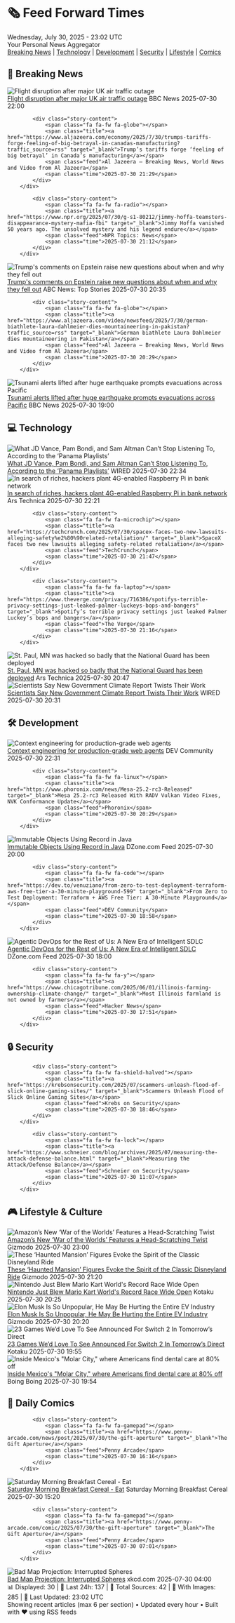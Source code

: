 <!-- Processing 54 RSS feeds at 2025-07-30 23:01:47 UTC -->
<!-- Processing: Penny Arcade -->
<!-- Processing: Poorly Drawn Lines -->
<!-- Processing: Garfield -->
<!-- Processing: Questionable Content -->
<!-- Processing: CNN Top Stories -->
<!-- Processing: NPR News -->
<!-- Processing: CBC News -->
<!-- Error processing https://rss.cbc.ca/lineup/topstories.xml: The read operation timed out -->
<!-- Processing: Reuters Top News -->
<!-- Processing: Associated Press Breaking -->
<!-- Processing: ABC News Breaking -->
<!-- Processing: Ars Technica -->
<!-- Processing: WIRED -->
<!-- Processing: Slashdot -->
<!-- Processing: Lobsters Python -->
<!-- Processing: Hacker News -->
<!-- Processing: Dev.to -->
<!-- Processing: StackOverflow Blog -->
<!-- Processing: Phoronix Linux News -->
<!-- Processing: It's FOSS -->
<!-- Processing: Ubuntu Blog -->
<!-- Processing: GitHub Blog -->
<!-- Processing: DZone -->
<!-- Processing: Martin Fowler -->
<!-- Processing: Coding Horror -->
<!-- Processing: Gizmodo -->
<!-- Processing: Boing Boing -->
<!-- Processing: Krebs on Security -->
<!-- Processing: Schneier on Security -->
<!-- Generated 7 new posts out of 28 feeds processed -->
<div class="newspaper-header">
    <h1 class="newspaper-title">🗞️ Feed Forward Times</h1>
    <div class="newspaper-date">Wednesday, July 30, 2025 - 23:02 UTC</div>
    <div class="newspaper-subtitle">Your Personal News Aggregator</div>
</div>

<div class="newspaper-nav">
    <a href="#breaking">Breaking News</a> |
    <a href="#tech">Technology</a> |
    <a href="#dev">Development</a> |
    <a href="#security">Security</a> |
    <a href="#lifestyle">Lifestyle</a> |
    <a href="#webcomics">Comics</a>
</div>

<div class="news-section breaking-news" id="breaking">
<h2 class="section-header">🚨 Breaking News</h2>
<div class="stories-container">
<div class="story">
            <img src="https://ichef.bbci.co.uk/ace/standard/240/cpsprodpb/a85d/live/2e9dbca0-6d86-11f0-98fc-31c75321b3a0.jpg" alt="Flight disruption after major UK air traffic outage" class="story-image" loading="lazy" onerror="this.style.display='none'">
            <div class="story-content">
                <span class="fa fa-fw fa-flag"></span>
                <span class="title"><a href="https://www.bbc.com/news/articles/c4glxypwwx0o?at_medium=RSS&at_campaign=rss" target="_blank">Flight disruption after major UK air traffic outage</a></span>
                <span class="feed">BBC News</span>
                <span class="time">2025-07-30 22:00</span>
            </div>
        </div>
<div class="story">
            
            <div class="story-content">
                <span class="fa fa-fw fa-globe"></span>
                <span class="title"><a href="https://www.aljazeera.com/economy/2025/7/30/trumps-tariffs-forge-feeling-of-big-betrayal-in-canadas-manufacturing?traffic_source=rss" target="_blank">Trump’s tariffs forge ‘feeling of big betrayal’ in Canada’s manufacturing</a></span>
                <span class="feed">Al Jazeera – Breaking News, World News and Video from Al Jazeera</span>
                <span class="time">2025-07-30 21:29</span>
            </div>
        </div>
<div class="story">
            
            <div class="story-content">
                <span class="fa fa-fw fa-radio"></span>
                <span class="title"><a href="https://www.npr.org/2025/07/30/g-s1-80212/jimmy-hoffa-teamsters-disappearance-mystery-mafia-fbi" target="_blank">Jimmy Hoffa vanished 50 years ago. The unsolved mystery and his legend endure</a></span>
                <span class="feed">NPR Topics: News</span>
                <span class="time">2025-07-30 21:12</span>
            </div>
        </div>
<div class="story">
            <img src="https://s.abcnews.com/images/Politics/donald-trump-04-gty-jef-250730_1753876817163_hpMain_4x3t_384.jpg" alt="Trump&#x27;s comments on Epstein raise new questions about when and why they fell out" class="story-image" loading="lazy" onerror="this.style.display='none'">
            <div class="story-content">
                <span class="fa fa-fw fa-tv"></span>
                <span class="title"><a href="https://abcnews.go.com/Politics/trumps-comments-epstein-raise-new-questions-fell/story?id=124211483" target="_blank">Trump&#x27;s comments on Epstein raise new questions about when and why they fell out</a></span>
                <span class="feed">ABC News: Top Stories</span>
                <span class="time">2025-07-30 20:35</span>
            </div>
        </div>
<div class="story">
            
            <div class="story-content">
                <span class="fa fa-fw fa-globe"></span>
                <span class="title"><a href="https://www.aljazeera.com/video/newsfeed/2025/7/30/german-biathlete-laura-dahlmeier-dies-mountaineering-in-pakistan?traffic_source=rss" target="_blank">German biathlete Laura Dahlmeier dies mountaineering in Pakistan</a></span>
                <span class="feed">Al Jazeera – Breaking News, World News and Video from Al Jazeera</span>
                <span class="time">2025-07-30 20:29</span>
            </div>
        </div>
<div class="story">
            <img src="https://ichef.bbci.co.uk/ace/standard/240/cpsprodpb/24cd/live/13d5dfd0-6d20-11f0-89ea-4d6f9851f623.jpg" alt="Tsunami alerts lifted after huge earthquake prompts evacuations across Pacific" class="story-image" loading="lazy" onerror="this.style.display='none'">
            <div class="story-content">
                <span class="fa fa-fw fa-earth-americas"></span>
                <span class="title"><a href="https://www.bbc.com/news/articles/c987dwrdl0zo?at_medium=RSS&at_campaign=rss" target="_blank">Tsunami alerts lifted after huge earthquake prompts evacuations across Pacific</a></span>
                <span class="feed">BBC News</span>
                <span class="time">2025-07-30 19:00</span>
            </div>
        </div>
</div>
</div>
<div class="news-section tech-news" id="tech">
<h2 class="section-header">💻 Technology</h2>
<div class="stories-container">
<div class="story">
            <img src="https://media.wired.com/photos/688a3f12ac2393baeff998b2/master/pass/Spotify-Playlists-Government-Officials-Culture-1233520416.jpg" alt="What JD Vance, Pam Bondi, and Sam Altman Can’t Stop Listening To, According to the ‘Panama Playlists’" class="story-image" loading="lazy" onerror="this.style.display='none'">
            <div class="story-content">
                <span class="fa fa-fw fa-bolt"></span>
                <span class="title"><a href="https://www.wired.com/story/i-listened-to-the-alleged-spotify-playlists-of-trump-officials-for-five-hours-heres-what-i-learned/" target="_blank">What JD Vance, Pam Bondi, and Sam Altman Can’t Stop Listening To, According to the ‘Panama Playlists’</a></span>
                <span class="feed">WIRED</span>
                <span class="time">2025-07-30 22:34</span>
            </div>
        </div>
<div class="story">
            <img src="https://cdn.arstechnica.net/wp-content/uploads/2025/07/atm-with-cash-500x500.jpg" alt="In search of riches, hackers plant 4G-enabled Raspberry Pi in bank network" class="story-image" loading="lazy" onerror="this.style.display='none'">
            <div class="story-content">
                <span class="fa fa-fw fa-cog"></span>
                <span class="title"><a href="https://arstechnica.com/security/2025/07/in-search-of-riches-hackers-plant-4g-enabled-raspberry-pi-in-bank-network/" target="_blank">In search of riches, hackers plant 4G-enabled Raspberry Pi in bank network</a></span>
                <span class="feed">Ars Technica</span>
                <span class="time">2025-07-30 22:21</span>
            </div>
        </div>
<div class="story">
            
            <div class="story-content">
                <span class="fa fa-fw fa-microchip"></span>
                <span class="title"><a href="https://techcrunch.com/2025/07/30/spacex-faces-two-new-lawsuits-alleging-safety%e2%80%90related-retaliation/" target="_blank">SpaceX faces two new lawsuits alleging safety‐related retaliation</a></span>
                <span class="feed">TechCrunch</span>
                <span class="time">2025-07-30 21:47</span>
            </div>
        </div>
<div class="story">
            
            <div class="story-content">
                <span class="fa fa-fw fa-laptop"></span>
                <span class="title"><a href="https://www.theverge.com/privacy/716386/spotifys-terrible-privacy-settings-just-leaked-palmer-luckeys-bops-and-bangers" target="_blank">Spotify’s terrible privacy settings just leaked Palmer Luckey’s bops and bangers</a></span>
                <span class="feed">The Verge</span>
                <span class="time">2025-07-30 21:16</span>
            </div>
        </div>
<div class="story">
            <img src="https://cdn.arstechnica.net/wp-content/uploads/2025/07/GettyImages-2158493329-500x500.jpg" alt="St. Paul, MN was hacked so badly that the National Guard has been deployed" class="story-image" loading="lazy" onerror="this.style.display='none'">
            <div class="story-content">
                <span class="fa fa-fw fa-cog"></span>
                <span class="title"><a href="https://arstechnica.com/security/2025/07/st-paul-mn-was-hacked-so-badly-that-the-national-guard-has-been-deployed/" target="_blank">St. Paul, MN was hacked so badly that the National Guard has been deployed</a></span>
                <span class="feed">Ars Technica</span>
                <span class="time">2025-07-30 20:47</span>
            </div>
        </div>
<div class="story">
            <img src="https://media.wired.com/photos/68890c3956b4df3fc8aa74c2/master/pass/Draft-Revision-Endangerment-Finding-Greenhouse-Gases-Science-2150754136.jpg" alt="Scientists Say New Government Climate Report Twists Their Work" class="story-image" loading="lazy" onerror="this.style.display='none'">
            <div class="story-content">
                <span class="fa fa-fw fa-bolt"></span>
                <span class="title"><a href="https://www.wired.com/story/scientists-say-new-government-climate-report-twists-their-work/" target="_blank">Scientists Say New Government Climate Report Twists Their Work</a></span>
                <span class="feed">WIRED</span>
                <span class="time">2025-07-30 20:31</span>
            </div>
        </div>
</div>
</div>
<div class="news-section dev-news" id="dev">
<h2 class="section-header">🛠️ Development</h2>
<div class="stories-container">
<div class="story">
            <img src="https://media2.dev.to/dynamic/image/width=800%2Cheight=%2Cfit=scale-down%2Cgravity=auto%2Cformat=auto/https%3A%2F%2Fdev-to-uploads.s3.amazonaws.com%2Fuploads%2Farticles%2Fm4wbcsxuyz0lydcrk34a.gif" alt="Context engineering for production-grade web agents" class="story-image" loading="lazy" onerror="this.style.display='none'">
            <div class="story-content">
                <span class="fa fa-fw fa-code"></span>
                <span class="title"><a href="https://dev.to/skarpoor12/context-engineering-for-production-grade-web-agents-150a" target="_blank">Context engineering for production-grade web agents</a></span>
                <span class="feed">DEV Community</span>
                <span class="time">2025-07-30 22:31</span>
            </div>
        </div>
<div class="story">
            
            <div class="story-content">
                <span class="fa fa-fw fa-linux"></span>
                <span class="title"><a href="https://www.phoronix.com/news/Mesa-25.2-rc3-Released" target="_blank">Mesa 25.2-rc3 Released With RADV Vulkan Video Fixes, NVK Conformance Update</a></span>
                <span class="feed">Phoronix</span>
                <span class="time">2025-07-30 20:29</span>
            </div>
        </div>
<div class="story">
            <img src="https://dz2cdn1.dzone.com/thumbnail?fid=18542802&w=600" alt="Immutable Objects Using Record in Java" class="story-image" loading="lazy" onerror="this.style.display='none'">
            <div class="story-content">
                <span class="fa fa-fw fa-newspaper"></span>
                <span class="title"><a href="https://dzone.com/articles/immutable-objects-using-record-in-java" target="_blank">Immutable Objects Using Record in Java</a></span>
                <span class="feed">DZone.com Feed</span>
                <span class="time">2025-07-30 20:00</span>
            </div>
        </div>
<div class="story">
            
            <div class="story-content">
                <span class="fa fa-fw fa-code"></span>
                <span class="title"><a href="https://dev.to/venuziano/from-zero-to-test-deployment-terraform-aws-free-tier-a-30-minute-playground-599" target="_blank">From Zero to Test Deployment: Terraform + AWS Free Tier: A 30‑Minute Playground</a></span>
                <span class="feed">DEV Community</span>
                <span class="time">2025-07-30 18:58</span>
            </div>
        </div>
<div class="story">
            <img src="https://dz2cdn1.dzone.com/thumbnail?fid=18537574&w=600" alt="Agentic DevOps for the Rest of Us: A New Era of Intelligent SDLC" class="story-image" loading="lazy" onerror="this.style.display='none'">
            <div class="story-content">
                <span class="fa fa-fw fa-newspaper"></span>
                <span class="title"><a href="https://dzone.com/articles/agentic-devops-ai-software-delivery" target="_blank">Agentic DevOps for the Rest of Us: A New Era of Intelligent SDLC</a></span>
                <span class="feed">DZone.com Feed</span>
                <span class="time">2025-07-30 18:00</span>
            </div>
        </div>
<div class="story">
            
            <div class="story-content">
                <span class="fa fa-fw fa-y"></span>
                <span class="title"><a href="https://www.chicagotribune.com/2025/06/01/illinois-farming-ownership-climate-change/" target="_blank">Most Illinois farmland is not owned by farmers</a></span>
                <span class="feed">Hacker News</span>
                <span class="time">2025-07-30 17:51</span>
            </div>
        </div>
</div>
</div>
<div class="news-section security-news" id="security">
<h2 class="section-header">🔒 Security</h2>
<div class="stories-container">
<div class="story">
            
            <div class="story-content">
                <span class="fa fa-fw fa-shield-halved"></span>
                <span class="title"><a href="https://krebsonsecurity.com/2025/07/scammers-unleash-flood-of-slick-online-gaming-sites/" target="_blank">Scammers Unleash Flood of Slick Online Gaming Sites</a></span>
                <span class="feed">Krebs on Security</span>
                <span class="time">2025-07-30 18:46</span>
            </div>
        </div>
<div class="story">
            
            <div class="story-content">
                <span class="fa fa-fw fa-lock"></span>
                <span class="title"><a href="https://www.schneier.com/blog/archives/2025/07/measuring-the-attack-defense-balance.html" target="_blank">Measuring the Attack/Defense Balance</a></span>
                <span class="feed">Schneier on Security</span>
                <span class="time">2025-07-30 11:07</span>
            </div>
        </div>
</div>
</div>
<div class="news-section lifestyle-news" id="lifestyle">
<h2 class="section-header">🎮 Lifestyle & Culture</h2>
<div class="stories-container">
<div class="story">
            <img src="https://gizmodo.com/app/uploads/2025/07/waroftheworlds.jpg" alt="Amazon’s New ‘War of the Worlds’ Features a Head-Scratching Twist" class="story-image" loading="lazy" onerror="this.style.display='none'">
            <div class="story-content">
                <span class="fa fa-fw fa-computer"></span>
                <span class="title"><a href="https://gizmodo.com/amazons-new-war-of-the-worlds-features-a-head-scratching-twist-2000636929" target="_blank">Amazon’s New ‘War of the Worlds’ Features a Head-Scratching Twist</a></span>
                <span class="feed">Gizmodo</span>
                <span class="time">2025-07-30 23:00</span>
            </div>
        </div>
<div class="story">
            <img src="https://gizmodo.com/app/uploads/2025/07/Haunted-Mansion-Figures-Disney-Store-1.jpg" alt="These ‘Haunted Mansion’ Figures Evoke the Spirit of the Classic Disneyland Ride" class="story-image" loading="lazy" onerror="this.style.display='none'">
            <div class="story-content">
                <span class="fa fa-fw fa-computer"></span>
                <span class="title"><a href="https://gizmodo.com/these-haunted-mansion-figures-evoke-the-spirit-of-the-classic-disneyland-ride-2000636261" target="_blank">These ‘Haunted Mansion’ Figures Evoke the Spirit of the Classic Disneyland Ride</a></span>
                <span class="feed">Gizmodo</span>
                <span class="time">2025-07-30 21:20</span>
            </div>
        </div>
<div class="story">
            <img src="https://i.kinja-img.com/image/upload/c_fit,q_80,w_636/05a454be1b7d6a3ef0a0f0278acce649.gif" alt="Nintendo Just Blew Mario Kart World&#x27;s Record Race Wide Open" class="story-image" loading="lazy" onerror="this.style.display='none'">
            <div class="story-content">
                <span class="fa fa-fw fa-gamepad"></span>
                <span class="title"><a href="https://kotaku.com/mario-kart-world-patch-update-speed-boost-records-1851787380" target="_blank">Nintendo Just Blew Mario Kart World&#x27;s Record Race Wide Open</a></span>
                <span class="feed">Kotaku</span>
                <span class="time">2025-07-30 20:25</span>
            </div>
        </div>
<div class="story">
            <img src="https://gizmodo.com/app/uploads/2025/04/tesla-store-colma-ca-April-21-2025.jpg" alt="Elon Musk Is So Unpopular, He May Be Hurting the Entire EV Industry" class="story-image" loading="lazy" onerror="this.style.display='none'">
            <div class="story-content">
                <span class="fa fa-fw fa-computer"></span>
                <span class="title"><a href="https://gizmodo.com/elon-musk-is-so-unpopular-he-may-be-hurting-the-entire-ev-industry-2000636843" target="_blank">Elon Musk Is So Unpopular, He May Be Hurting the Entire EV Industry</a></span>
                <span class="feed">Gizmodo</span>
                <span class="time">2025-07-30 20:20</span>
            </div>
        </div>
<div class="story">
            <img src="https://i.kinja-img.com/image/upload/c_fit,q_80,w_636/3d26396738fa0e368f3b68fa0c9da018.jpg" alt="23 Games We’d Love To See Announced For Switch 2 In Tomorrow’s Direct" class="story-image" loading="lazy" onerror="this.style.display='none'">
            <div class="story-content">
                <span class="fa fa-fw fa-gamepad"></span>
                <span class="title"><a href="https://kotaku.com/nintendo-switch-2-games-elden-ring-gtav-final-fantasy-1851745512" target="_blank">23 Games We’d Love To See Announced For Switch 2 In Tomorrow’s Direct</a></span>
                <span class="feed">Kotaku</span>
                <span class="time">2025-07-30 19:55</span>
            </div>
        </div>
<div class="story">
            <img src="https://i0.wp.com/boingboing.net/wp-content/uploads/2025/07/dentist.jpg?fit=1200%2C798&amp;quality=60&amp;ssl=1" alt="Inside Mexico&#x27;s &quot;Molar City,&quot; where Americans find dental care at 80% off" class="story-image" loading="lazy" onerror="this.style.display='none'">
            <div class="story-content">
                <span class="fa fa-fw fa-arrow-right"></span>
                <span class="title"><a href="https://boingboing.net/2025/07/30/inside-mexicos-molar-city-where-americans-find-dental-care-at-80-off.html" target="_blank">Inside Mexico&#x27;s &quot;Molar City,&quot; where Americans find dental care at 80% off</a></span>
                <span class="feed">Boing Boing</span>
                <span class="time">2025-07-30 19:54</span>
            </div>
        </div>
</div>
</div>
<div class="news-section webcomics-section" id="webcomics">
<h2 class="section-header">🎨 Daily Comics</h2>
<div class="stories-container">
<div class="story">
            
            <div class="story-content">
                <span class="fa fa-fw fa-gamepad"></span>
                <span class="title"><a href="https://www.penny-arcade.com/news/post/2025/07/30/the-gift-aperture" target="_blank">The Gift Aperture</a></span>
                <span class="feed">Penny Arcade</span>
                <span class="time">2025-07-30 16:16</span>
            </div>
        </div>
<div class="story">
            <img src="https://www.smbc-comics.com/comics/1753765558-20250730.png" alt="Saturday Morning Breakfast Cereal - Eat" class="story-image" loading="lazy" onerror="this.style.display='none'">
            <div class="story-content">
                <span class="fa fa-fw fa-smile"></span>
                <span class="title"><a href="https://www.smbc-comics.com/comic/eat-5" target="_blank">Saturday Morning Breakfast Cereal - Eat</a></span>
                <span class="feed">Saturday Morning Breakfast Cereal</span>
                <span class="time">2025-07-30 15:20</span>
            </div>
        </div>
<div class="story">
            
            <div class="story-content">
                <span class="fa fa-fw fa-gamepad"></span>
                <span class="title"><a href="https://www.penny-arcade.com/comic/2025/07/30/the-gift-aperture" target="_blank">The Gift Aperture</a></span>
                <span class="feed">Penny Arcade</span>
                <span class="time">2025-07-30 07:01</span>
            </div>
        </div>
<div class="story">
            <img src="https://imgs.xkcd.com/comics/bad_map_projection_interrupted_spheres.png" alt="Bad Map Projection: Interrupted Spheres" class="story-image" loading="lazy" onerror="this.style.display='none'">
            <div class="story-content">
                <span class="fa fa-fw fa-laugh"></span>
                <span class="title"><a href="https://xkcd.com/3122/" target="_blank">Bad Map Projection: Interrupted Spheres</a></span>
                <span class="feed">xkcd.com</span>
                <span class="time">2025-07-30 04:00</span>
            </div>
        </div>
</div>
</div>

<div class="newspaper-footer">
    <div class="stats">
        📊 Displayed: 30 | 📅 Last 24h: 137 | 📡 Total Sources: 42 | 📸 With Images: 285 |
        🔄 Last Updated: 23:02 UTC
    </div>
    <div class="footer-note">
        Showing recent articles (max 6 per section) • Updated every hour • Built with ❤️ using RSS feeds
    </div>
</div>
